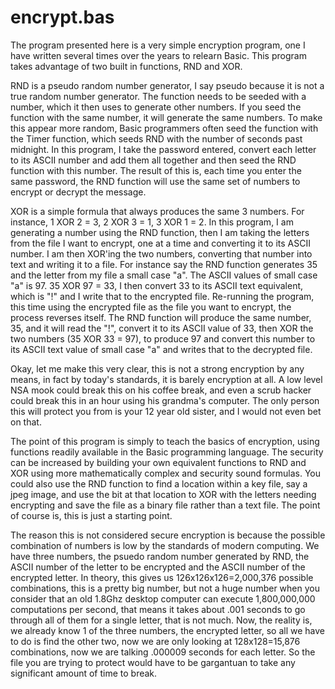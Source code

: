 # encrypt.bas

The program presented here is a very simple encryption program, one I have written several times over the years to relearn Basic. This program takes advantage of two built in functions, RND and XOR.

RND is a pseudo random number generator, I say pseudo because it is not a true random number generator. The function needs to be seeded with a number, which it then uses to generate other numbers. If you seed the function with the same number, it will generate the same numbers. To make this appear more random, Basic programmers often seed the function with the Timer function, which seeds RND with the number of seconds past midnight. In this program, I take the password entered, convert each letter to its ASCII number and add them all together and then seed the RND function with this number. The result of this is, each time you enter the same password, the RND function will use the same set of numbers to encrypt or decrypt the message.

XOR is a simple formula that always produces the same 3 numbers. For instance, 1 XOR 2 = 3, 2 XOR 3 = 1, 3 XOR 1 = 2. In this program, I am generating a number using the RND function, then I am taking the letters from the file I want to encrypt, one at a time and converting it to its ASCII number. I am then XOR'ing the two numbers, converting that number into text and writing it to a file. For instance say the RND function generates 35 and the letter from my file a small case "a". The ASCII values of small case "a" is 97. 35 XOR 97 = 33, I then convert 33 to its ASCII text equivalent, which is "!" and I write that to the encrypted file. Re-running the program, this time using the encrypted file as the file you want to encrypt, the process reverses itself. The RND function will produce the same number, 35, and it will read the "!", convert it to its ASCII value of 33, then XOR the two numbers (35 XOR 33 = 97), to produce 97 and convert this number to its ASCII text value of small case "a" and writes that to the decrypted file.

Okay, let me make this very clear, this is not a strong encryption by any means, in fact by today's standards, it is barely encryption at all. A low level NSA mook could break this on his coffee break, and even a scrub hacker could break this in an hour using his grandma's computer. The only person this will protect you from is your 12 year old sister, and I would not even bet on that.

The point of this program is simply to teach the basics of encryption, using functions readily available in the Basic programming language. The security can be increased by building your own equivalent functions to RND and XOR using more mathematically complex and security sound formulas. You could also use the RND function to find a location within a key file, say a jpeg image, and use the bit at that location to XOR with the letters needing encrypting and save the file as a binary file rather than a text file. The point of course is, this is just a starting point.

The reason this is not considered secure encryption is because the possible combination of numbers is low by the standards of modern computing. We have three numbers, the psuedo random number generated by RND, the ASCII number of the letter to be encrypted and the ASCII number of the encrypted letter. In theory, this gives us 126x126x126=2,000,376 possible combinations, this is a pretty big number, but not a huge number when you consider that an old 1.8Ghz desktop computer can execute 1,800,000,000 computations per second, that means it takes about .001 seconds to go through all of them for a single letter, that is not much. Now, the reality is, we already know 1 of the three numbers, the encrypted letter, so all we have to do is find the other two, now we are only looking at 128x128=15,876 combinations, now we are talking .000009 seconds for each letter. So the file you are trying to protect would have to be gargantuan to take any significant amount of time to break.
